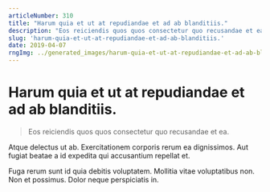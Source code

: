 ```yaml
---
articleNumber: 310
title: "Harum quia et ut at repudiandae et ad ab blanditiis."
description: "Eos reiciendis quos quos consectetur quo recusandae et ea."
slug: 'harum-quia-et-ut-at-repudiandae-et-ad-ab-blanditiis.'
date: 2019-04-07
rngImg: ../generated_images/harum-quia-et-ut-at-repudiandae-et-ad-ab-blanditiis..jpg
---
```


# Harum quia et ut at repudiandae et ad ab blanditiis.

> Eos reiciendis quos quos consectetur quo recusandae et ea.

Atque delectus ut ab. Exercitationem corporis rerum ea dignissimos. Aut fugiat beatae a id expedita qui accusantium repellat et.
 Fuga rerum sunt id quia debitis voluptatem. Mollitia vitae voluptatibus non. Non et possimus. Dolor neque perspiciatis in.
